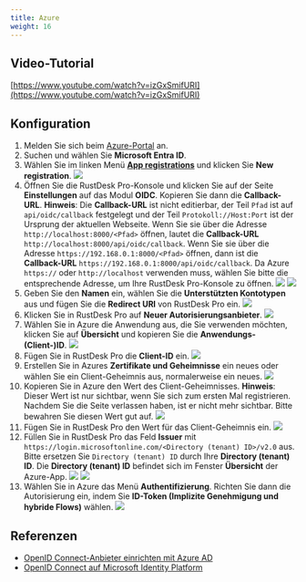 ```yaml
---
title: Azure
weight: 16
---
```


## Video-Tutorial

[https://www.youtube.com/watch?v=izGxSmifURI](https://www.youtube.com/watch?v=izGxSmifURI)

## Konfiguration

1. Melden Sie sich beim [Azure-Portal](https://portal.azure.com) an.
2. Suchen und wählen Sie **Microsoft Entra ID**.
3. Wählen Sie im linken Menü [**App registrations**](https://portal.azure.com/#view/Microsoft_AAD_IAM/ActiveDirectoryMenuBlade/~/RegisteredApps) und klicken Sie **New registration**.
![](/docs/en/self-host/rustdesk-server-pro/oidc/azure/images/1-Azure-NewRegistration.png)
4. Öffnen Sie die RustDesk Pro-Konsole und klicken Sie auf der Seite **Einstellungen** auf das Modul **OIDC**. Kopieren Sie dann die **Callback-URL**. **Hinweis**: Die **Callback-URL** ist nicht editierbar, der Teil `Pfad` ist auf `api/oidc/callback` festgelegt und der Teil `Protokoll://Host:Port` ist der Ursprung der aktuellen Webseite. Wenn Sie sie über die Adresse `http://localhost:8000/<Pfad>` öffnen, lautet die **Callback-URL** `http://localhost:8000/api/oidc/callback`. Wenn Sie sie über die Adresse `https://192.168.0.1:8000/<Pfad>` öffnen, dann ist die **Callback-URL** `https://192.168.0.1:8000/api/oidc/callback`. Da Azure `https://` oder `http://localhost` verwenden muss, wählen Sie bitte die entsprechende Adresse, um Ihre RustDesk Pro-Konsole zu öffnen.
![](/docs/en/self-host/rustdesk-server-pro/oidc/azure/images/12-RustDesk-Callback.png)
![](/docs/en/self-host/rustdesk-server-pro/oidc/azure/images/2-Azure-Register-RecirectURIs-Restrictions.png)
5. Geben Sie den **Namen** ein, wählen Sie die **Unterstützten Kontotypen** aus und fügen Sie die **Redirect URI** von RustDesk Pro ein.
![](/docs/en/self-host/rustdesk-server-pro/oidc/azure/images/2-Azure-Register.png)
6. Klicken Sie in RustDesk Pro auf **Neuer Autorisierungsanbieter**.
![](/docs/en/self-host/rustdesk-server-pro/oidc/azure/images/3-RustDesk-NewAuthProvider.png)
7. Wählen Sie in Azure die Anwendung aus, die Sie verwenden möchten, klicken Sie auf **Übersicht** und kopieren Sie die **Anwendungs-(Client-)ID**.
![](/docs/en/self-host/rustdesk-server-pro/oidc/azure/images/4-Azure-ClientID.png)
8. Fügen Sie in RustDesk Pro die **Client-ID** ein.
![](/docs/en/self-host/rustdesk-server-pro/oidc/azure/images/5-RustDesk-ClientID.png)
9. Erstellen Sie in Azures **Zertifikate und Geheimnisse** ein neues oder wählen Sie ein Client-Geheimnis aus, normalerweise ein neues.
![](/docs/en/self-host/rustdesk-server-pro/oidc/azure/images/6-Azure-NewOrSelectClientSecret.png)
10. Kopieren Sie in Azure den Wert des Client-Geheimnisses. **Hinweis**: Dieser Wert ist nur sichtbar, wenn Sie sich zum ersten Mal registrieren. Nachdem Sie die Seite verlassen haben, ist er nicht mehr sichtbar. Bitte bewahren Sie diesen Wert gut auf.
![](/docs/en/self-host/rustdesk-server-pro/oidc/azure/images/7-Azure-CopySecretValue.png)
11. Fügen Sie in RustDesk Pro den Wert für das Client-Geheimnis ein.
![](/docs/en/self-host/rustdesk-server-pro/oidc/azure/images/8-RustDesk-FillClientSecret.png)
12. Füllen Sie in RustDesk Pro das Feld **Issuer** mit `https://login.microsoftonline.com/<Directory (tenant) ID>/v2.0` aus. Bitte ersetzen Sie `Directory (tenant) ID` durch Ihre **Directory (tenant) ID**. Die **Directory (tenant) ID** befindet sich im Fenster **Übersicht** der Azure-App.
![](/docs/en/self-host/rustdesk-server-pro/oidc/azure/images/9-RustDesk-Issuer.png)
![](/docs/en/self-host/rustdesk-server-pro/oidc/azure/images/10-Azure-TenantID.png)
13. Wählen Sie in Azure das Menü **Authentifizierung**. Richten Sie dann die Autorisierung ein, indem Sie **ID-Token (Implizite Genehmigung und hybride Flows)** wählen.
![](/docs/en/self-host/rustdesk-server-pro/oidc/azure/images/11-Azure-Auth.png)

## Referenzen

- [OpenID Connect-Anbieter einrichten mit Azure AD](https://learn.microsoft.com/de-de/power-pages/security/authentication/openid-settings)
- [OpenID Connect auf Microsoft Identity Platform](https://learn.microsoft.com/de-de/azure/active-directory/develop/v2-protocols-oidc)
